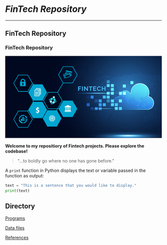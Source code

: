# *FinTech Repository*
---
## FinTech Repository

### FinTech Repository

![Three circular icons that represent a phone, the python logo, and money.](images/fintech.png)

**Welcome to my repositiory of Fintech projects. Please explore the codebase!**

> "...to boldly go where no one has gone before."

A `print` function in Python displays the text or variable passed in the function as output:

```python
text = "This is a sentence that you would like to display."
print(text)
```

## Directory

[Programs](code)

[Data files](data)

[References](references)